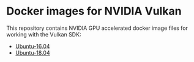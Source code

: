 # Docker images for NVIDIA Vulkan

This repository contains NVIDIA GPU accelerated docker image files for working with the Vulkan SDK:
- [Ubuntu-16.04](./ubuntu/xenial/vulkan-base)
- [Ubuntu-18.04](./ubuntu/bionic/vulkan-base)
